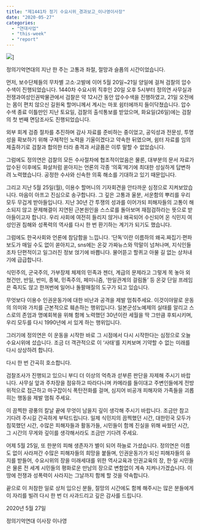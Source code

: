 ```yaml
---
title: "제1441차 정기 수요시위_경과보고_이나영이사장"
date: "2020-05-27"
categories: 
  - "연대사업"
  - "this-week"
  - "report"
---
```


![](https://womenandwar.net/kr/wp-content/uploads/2020/05/IMGP7191-scaled.jpg)\]

정의기억연대의 지난 한 주는 고통과 좌절, 절망과 슬픔의 시간이었습니다.

먼저, 보수단체들의 무차별 고소·고발에 이어 5월 20일~21일 양일에 걸쳐 검찰의 압수수색이 진행되었습니다. 1440차 수요시위 직후인 20일 오후 5시부터 정의연 사무실과 전쟁과여성인권박물관에서 검찰은 약 12시간 동안 압수수색을 진행하였고, 21일 오전에는 몸이 편치 않으신 길원옥 할머니께서 계시는 마포 쉼터에까지 들이닥쳤습니다. 압수수색 종료 이틀만인 지난 토요일, 검찰의 출석통보를 받았으며, 화요일(26일)에는 검찰의 첫 번째 면담조사도 진행되었습니다.

외부 회계 검증 절차를 추진하며 감사 자료를 준비하는 중이었고, 공익성과 전문성, 투명성을 확보하기 위해 구체적인 노력을 기울이겠다고 약속한 뒤였으며, 쉼터 자료를 임의제출하기로 검찰과 합의한 터라 충격과 서글픔은 이루 말할 수 없었습니다.

그럼에도 정의연은 검찰의 모든 수사절차에 협조적이었음은 물론, 대부분의 문서 자료가 압수된 이후에도 화살처럼 쏟아지는 언론의 각종 ‘의혹’제기에 최대한 성실하게 답변하려 노력했습니다. 공정한 수사와 신속한 의혹 해소를 기대하고 있기 때문입니다.

그리고 지난 5월 25일(월), 이용수 할머니의 기자회견을 안타까운 심정으로 지켜보았습니다. 마음이 아프고 진심으로 송구합니다. 그 깊은 고통과 울분, 서운함의 뿌리를 우리 모두 무겁게 받아들입니다. 지난 30년 간 투쟁의 성과를 이어가되 피해자들의 고통이 해소되지 않고 문제해결이 지연된 근본원인을 스스로를 돌아보며 재점검하라는 뜻으로 받아들이고자 합니다. 우리 사회에 여전히 들리지 않거나 왜곡되어 수신되어 온 식민지 여성인권 침해와 성폭력의 역사를 다시 한 번 환기하는 계기가 되기도 했습니다.

그럼에도 한국사회와 언론에 참담함을 느낍니다. ‘단독’이란 이름하의 왜곡.짜집기·편파보도가 매일 수도 없이 쏟아지고, sns에는 온갖 가짜뉴스와 막말이 넘쳐나며, 지식인들조차 단편적이고 일그러진 정보 얹기에 바쁩니다. 물어뜯고 할퀴고 아물 길 없는 상처내기에 급급합니다.

식민주의, 군국주의, 가부장제 체제의 민족과 젠더, 계급의 문제라고 그렇게 목 놓아 외쳤건만, 반일, 반미, 종북, 민족주의, 페미니즘, ‘한일관계의 걸림돌’ 등 온갖 단일 프레임은 죽지도 않고 한꺼번에 일어나 돌팔매질의 도구가 되고 있습니다.

무엇보다 이용수 인권운동가에 대한 비난과 공격을 제발 멈춰주세요. 이것이야말로 운동의 의미와 가치를 근본적으로 훼손하는 행위입니다. 일본군성노예제의 실태를 알리고 스스로의 존엄과 명예회복을 위해 함께 노력했던 30년이란 세월을 딱 그만큼 후퇴시키며, 우리 모두를 다시 1990년에 서 있게 하는 행위입니다.

그러기에 정의연은 이 운동을 시작한 바로 그 시점에서 다시 시작한다는 심정으로 오늘 수요시위에 섰습니다. 조금 더 객관적으로 이 ‘사태’를 지켜보며 기약할 수 없는 미래를 다시 상상하려 합니다.

다시 한 번 간곡히 호소합니다.

검찰조사가 진행되고 있으니 부디 더 이상의 억측과 섣부른 판단을 자제해 주시기 바랍니다. 사무실 앞과 주차장을 점유하고 따라다니며 카메라를 들이대고 주변인들에게 전방위적으로 접근하고 마구잡이식 폭탄전화를 걸며, 심지어 비공개 피해자와 가족들을 괴롭히는 행동을 제발 멈춰 주세요.

이 끔찍한 광풍의 칼날 끝에 무엇이 남을지 깊이 생각해 주시기 바랍니다. 조금만 참고 기다려 주시길 간곡하게 부탁드립니다. 일제 식민지의 끔찍했던 시간, 대한민국 모두가 침묵했던 시간, 수많은 피해자들과 활동가들, 시민들이 함께 진실을 위해 싸웠던 시간, 그 시간의 무게와 깊이를 생각해서라도 조금만 기다려 주세요.

어제 5월 25일, 또 한분의 피해 생존자가 별이 되어 하늘로 가셨습니다. 정의연은 이름도 없이 사라져간 수많은 피해자들의 희망을 붙들며, 인권운동가가 되신 피해자들의 유지를 받들어, 수요시위의 장을 미래세대를 위한 역사교육과 인권교육의 장, 한·일 시민들은 물론 전 세계 시민들의 평화로운 만남의 장으로 변함없이 계속 지켜나가겠습니다. 이 땅에 전쟁과 성폭력이 사라지는 그날까지 함께 할 것을 약속합니다.

끝으로 이 처참한 일로 상처 입으신 분들, 절망의 시간에도 함께 해주시는 많은 분들에게 이 자리를 빌려 다시 한 번 더 사과드리고 깊은 감사를 드립니다.

2020년 5월 27일

정의기억연대 이사장 이나영
